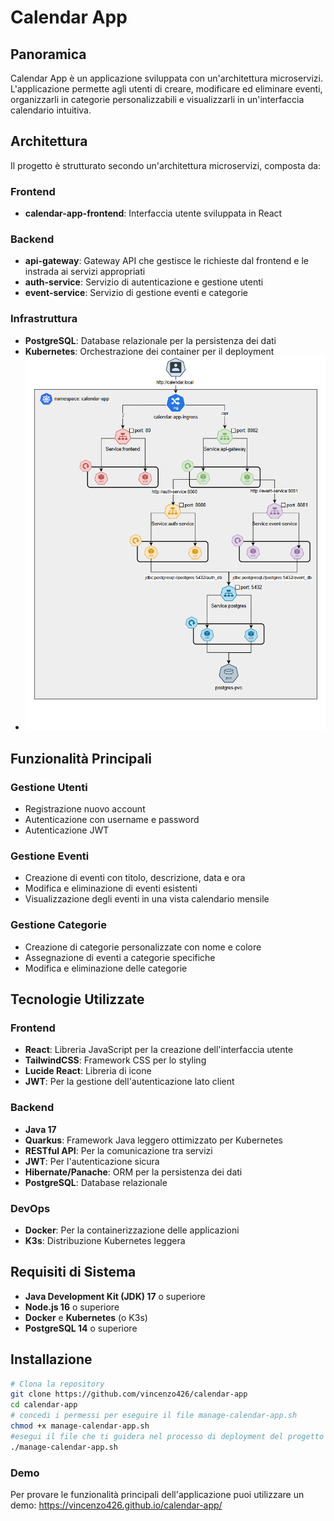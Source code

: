 # Calendar App

## Panoramica

Calendar App è un applicazione sviluppata con un'architettura microservizi. L'applicazione permette agli utenti di creare, modificare ed eliminare eventi, organizzarli in categorie personalizzabili e visualizzarli in un'interfaccia calendario intuitiva.

## Architettura

Il progetto è strutturato secondo un'architettura microservizi, composta da:

### Frontend
- **calendar-app-frontend**: Interfaccia utente sviluppata in React

### Backend
- **api-gateway**: Gateway API che gestisce le richieste dal frontend e le instrada ai servizi appropriati
- **auth-service**: Servizio di autenticazione e gestione utenti
- **event-service**: Servizio di gestione eventi e categorie

### Infrastruttura
- **PostgreSQL**: Database relazionale per la persistenza dei dati
- **Kubernetes**: Orchestrazione dei container per il deployment
- ![infrastruttura kubernetes](calendar-app-kubernetes.png)
## Funzionalità Principali

### Gestione Utenti
- Registrazione nuovo account
- Autenticazione con username e password
- Autenticazione JWT 

### Gestione Eventi
- Creazione di eventi con titolo, descrizione, data e ora
- Modifica e eliminazione di eventi esistenti
- Visualizzazione degli eventi in una vista calendario mensile

### Gestione Categorie
- Creazione di categorie personalizzate con nome e colore
- Assegnazione di eventi a categorie specifiche
- Modifica e eliminazione delle categorie

## Tecnologie Utilizzate

### Frontend
- **React**: Libreria JavaScript per la creazione dell'interfaccia utente
- **TailwindCSS**: Framework CSS per lo styling
- **Lucide React**: Libreria di icone
- **JWT**: Per la gestione dell'autenticazione lato client

### Backend
- **Java 17**
- **Quarkus**: Framework Java leggero ottimizzato per Kubernetes
- **RESTful API**: Per la comunicazione tra servizi
- **JWT**: Per l'autenticazione sicura
- **Hibernate/Panache**: ORM per la persistenza dei dati
- **PostgreSQL**: Database relazionale

### DevOps
- **Docker**: Per la containerizzazione delle applicazioni
- **K3s**: Distribuzione Kubernetes leggera

## Requisiti di Sistema

- **Java Development Kit (JDK) 17** o superiore
- **Node.js 16** o superiore
- **Docker** e **Kubernetes** (o K3s)
- **PostgreSQL 14** o superiore

## Installazione

```bash
# Clona la repository
git clone https://github.com/vincenzo426/calendar-app
cd calendar-app
# concedi i permessi per eseguire il file manage-calendar-app.sh
chmod +x manage-calendar-app.sh
#esegui il file che ti guidera nel processo di deployment del progetto
./manage-calendar-app.sh
```

### Demo
Per provare le funzionalità principali dell'applicazione puoi utilizzare un demo: https://vincenzo426.github.io/calendar-app/
